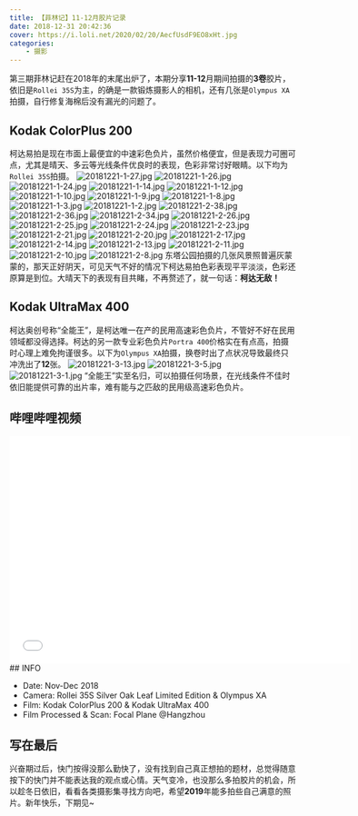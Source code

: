 ```yaml
---
title: 【菲林记】11-12月胶片记录
date: 2018-12-31 20:42:36
cover: https://i.loli.net/2020/02/20/AecfUsdF9EO8xHt.jpg
categories: 
    - 摄影
---
```


第三期菲林记赶在2018年的末尾出炉了，本期分享**11-12**月期间拍摄的**3卷**胶片，依旧是`Rollei 35S`为主，的确是一款锻炼摄影人的相机，还有几张是`Olympus XA`拍摄，自行修复海棉后没有漏光的问题了。
<!--more-->
## Kodak ColorPlus 200
柯达易拍是现在市面上最便宜的中速彩色负片，虽然价格便宜，但是表现力可圈可点，尤其是晴天、多云等光线条件优良时的表现，色彩非常讨好眼睛。以下均为`Rollei 35S`拍摄。
![20181221-1-27.jpg](https://i.loli.net/2020/02/20/ofHqQdO2yuG7iMb.jpg)
![20181221-1-26.jpg](https://i.loli.net/2020/02/20/agk4AsdczF8nMqb.jpg)
![20181221-1-24.jpg](https://i.loli.net/2020/02/20/KnQPNCyxVeTaZI6.jpg)
![20181221-1-14.jpg](https://i.loli.net/2020/02/20/g1Wh8VMJUP24yxZ.jpg)
![20181221-1-12.jpg](https://i.loli.net/2020/02/20/tDimIW6aOznXRYk.jpg)
![20181221-1-10.jpg](https://i.loli.net/2020/02/20/uhBYFzmVej9NUEr.jpg)
![20181221-1-9.jpg](https://i.loli.net/2020/02/20/iMzwpco83Pq9uan.jpg)
![20181221-1-8.jpg](https://i.loli.net/2020/02/20/kOBtDaoYcfCR6Qy.jpg)
![20181221-1-3.jpg](https://i.loli.net/2020/02/20/WcPForw7s6L9Inl.jpg)
![20181221-1-2.jpg](https://i.loli.net/2020/02/20/mQAYTSzDlBROcrW.jpg)
![20181221-2-38.jpg](https://i.loli.net/2020/02/20/fC8yq9tdE5amAui.jpg)
![20181221-2-36.jpg](https://i.loli.net/2020/02/20/ctL9kPxDe827BMT.jpg)
![20181221-2-34.jpg](https://i.loli.net/2020/02/20/FTijaR235ftqbu7.jpg)
![20181221-2-26.jpg](https://i.loli.net/2020/02/20/HDCoLjnTY6p3sw1.jpg)
![20181221-2-25.jpg](https://i.loli.net/2020/02/20/RHPpKbyNztCBI3q.jpg)
![20181221-2-24.jpg](https://i.loli.net/2020/02/20/ywqQ1k867HF4URC.jpg)
![20181221-2-23.jpg](https://i.loli.net/2020/02/20/KYy9N7DGzunfe4w.jpg)
![20181221-2-21.jpg](https://i.loli.net/2020/02/20/eaCm9dgq4LuNBxO.jpg)
![20181221-2-20.jpg](https://i.loli.net/2020/02/20/tCm1HgQZF7Ss6O2.jpg)
![20181221-2-17.jpg](https://i.loli.net/2020/02/20/1wS68MF3uRWhJ2b.jpg)
![20181221-2-14.jpg](https://i.loli.net/2020/02/20/RVOatJ7PxyLhU3q.jpg)
![20181221-2-13.jpg](https://i.loli.net/2020/02/20/EUgWAdDyiT4MaqY.jpg)
![20181221-2-11.jpg](https://i.loli.net/2020/02/20/I7SUZlR5djmvupa.jpg)
![20181221-2-10.jpg](https://i.loli.net/2020/02/20/qEGDWFYCO1JSrUV.jpg)
![20181221-2-8.jpg](https://i.loli.net/2020/02/20/CXTJEH6SIRWQf7m.jpg)
东塔公园拍摄的几张风景照普遍灰蒙蒙的，那天正好阴天，可见天气不好的情况下柯达易拍色彩表现平平淡淡，色彩还原算是到位。大晴天下的表现有目共睹，不再赘述了，就一句话：**柯达无敌！**
## Kodak UltraMax 400
柯达奥创号称“全能王”，是柯达唯一在产的民用高速彩色负片，不管好不好在民用领域都没得选择。柯达的另一款专业彩色负片`Portra 400`价格实在有点高，拍摄时心理上难免拘谨很多。以下为`Olympus XA`拍摄，换卷时出了点状况导致最终只冲洗出了**12**张。
![20181221-3-13.jpg](https://i.loli.net/2020/02/20/pS7JxZqg5Po1EaT.jpg)
![20181221-3-5.jpg](https://i.loli.net/2020/02/20/LWoqwzC1x9QVtrH.jpg)
![20181221-3-1.jpg](https://i.loli.net/2020/02/20/PAOcpvxI5FRbd1N.jpg)
“全能王”实至名归，可以拍摄任何场景，在光线条件不佳时依旧能提供可靠的出片率，难有能与之匹敌的民用级高速彩色负片。
## 哔哩哔哩视频
<iframe src="//player.bilibili.com/player.html?aid=39522340&cid=69433763&page=1" scrolling="no" border="0" frameborder="no" framespacing="0" allowfullscreen="true"  height="400" width="600" quality="high" > </iframe>
## INFO

* Date: Nov-Dec 2018
* Camera: Rollei 35S Silver Oak Leaf Limited Edition & Olympus XA
* Film: Kodak ColorPlus 200 & Kodak UltraMax 400
* Film Processed & Scan: Focal Plane @Hangzhou

## 写在最后
兴奋期过后，快门按得没那么勤快了，没有找到自己真正想拍的题材，总觉得随意按下的快门并不能表达我的观点或心情。天气变冷，也没那么多拍胶片的机会，所以趁冬日依旧，看看各类摄影集寻找方向吧，希望**2019**年能多拍些自己满意的照片。新年快乐，下期见~

